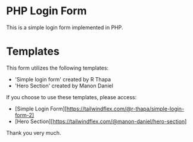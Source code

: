 # PHP Login Form

This is a simple login form implemented in PHP.

# Templates

This form utilizes the following templates:  
  
- 'Simple login form' created by R Thapa
- 'Hero Section' created by Manon Daniel
  
If you choose to use these templates, please access:  

- [Simple Login Form][https://tailwindflex.com/@r-thapa/simple-login-form-2]
- [Hero Section][https://tailwindflex.com/@manon-daniel/hero-section]
  
Thank you very much.